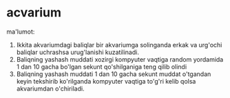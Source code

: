 # acvarium
ma'lumot:
1. Ikkita akvariumdagi baliqlar bir akvariumga solinganda erkak va urg'ochi baliqlar uchrashsa urug'lanishi kuzatilinadi.
2. Baliqning yashash muddati xozirgi kompyuter vaqtiga random yordamida 1 dan 10 gacha bo'lgan sekunt qo'shilganiga teng qilib olindi
3. Baliqning yashash muddati 1 dan 10 gacha sekunt muddat o'tgandan keyin tekshirib ko'rilganda kompyuter vaqtiga to'g'ri kelib qolsa akvariumdan o'chiriladi.
